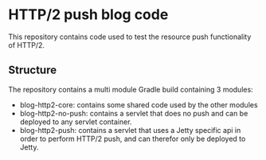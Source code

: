 # HTTP/2 push blog code

This repository contains code used to test the resource push functionality of HTTP/2.

## Structure
The repository contains a multi module Gradle build containing 3 modules:
- blog-http2-core: contains some shared code used by the other modules
- blog-http2-no-push: contains a servlet that does no push and can be deployed to any servlet container.
- blog-http2-push: contains a servlet that uses a Jetty specific api in order to perform HTTP/2 push, and can therefor only be deployed to Jetty.